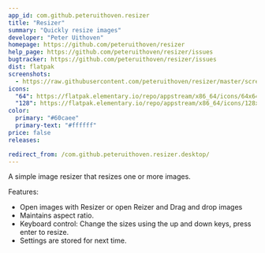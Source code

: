 ```yaml
---
app_id: com.github.peteruithoven.resizer
title: "Resizer"
summary: "Quickly resize images"
developer: "Peter Uithoven"
homepage: https://github.com/peteruithoven/resizer
help_page: https://github.com/peteruithoven/resizer/issues
bugtracker: https://github.com/peteruithoven/resizer/issues
dist: flatpak
screenshots:
  - https://raw.githubusercontent.com/peteruithoven/resizer/master/screenshot-6-image.png
icons:
  "64": https://flatpak.elementary.io/repo/appstream/x86_64/icons/64x64/com.github.peteruithoven.resizer.png
  "128": https://flatpak.elementary.io/repo/appstream/x86_64/icons/128x128/com.github.peteruithoven.resizer.png
color:
  primary: "#60caee"
  primary-text: "#ffffff"
price: false
releases:

redirect_from: /com.github.peteruithoven.resizer.desktop/
---
```


<p>A simple image resizer that resizes one or more images.</p>
<p>Features:</p>
<ul>
<li>Open images with Resizer or open Reizer and Drag and drop images</li>
<li>Maintains aspect ratio.</li>
<li>Keyboard control: Change the sizes using the up and down keys, press enter to resize.</li>
<li>Settings are stored for next time.</li>
</ul>